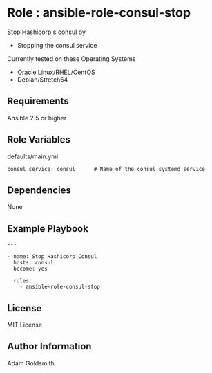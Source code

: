 Role : ansible-role-consul-stop
===============================

Stop Hashicorp's consul by
* Stopping the consul service

Currently tested on these Operating Systems
* Oracle Linux/RHEL/CentOS
* Debian/Stretch64

Requirements
------------

Ansible 2.5 or higher

Role Variables
--------------

defaults/main.yml
```
consul_service: consul		# Name of the consul systemd service
```

Dependencies
------------

None

Example Playbook
----------------

```
---

- name: Stop Hashicorp Consul
  hosts: consul
  become: yes

  roles:
    - ansible-role-consul-stop
```

License
-------

MIT License

Author Information
------------------

Adam Goldsmith

